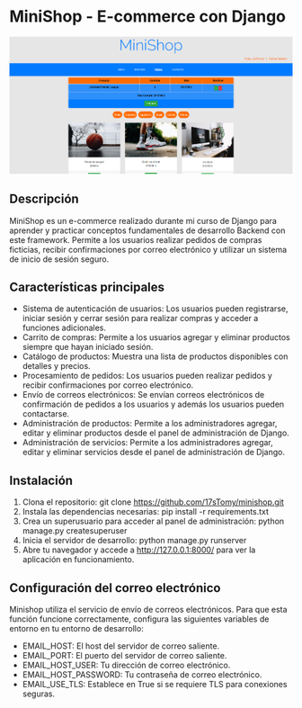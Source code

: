 # MiniShop - E-commerce con Django

![Sección de la Tienda](media/readme.png)

## Descripción
MiniShop es un e-commerce realizado durante mi curso de Django para aprender y practicar conceptos fundamentales de desarrollo Backend con este framework. Permite a los usuarios realizar pedidos de compras ficticias, recibir confirmaciones por correo electrónico y utilizar un sistema de inicio de sesión seguro.

## Características principales
- Sistema de autenticación de usuarios: Los usuarios pueden registrarse, iniciar sesión y cerrar sesión para realizar compras y acceder a funciones adicionales.
- Carrito de compras: Permite a los usuarios agregar y eliminar productos siempre que hayan iniciado sesión.
- Catálogo de productos: Muestra una lista de productos disponibles con detalles y precios.
- Procesamiento de pedidos: Los usuarios pueden realizar pedidos y recibir confirmaciones por correo electrónico.
- Envío de correos electrónicos: Se envían correos electrónicos de confirmación de pedidos a los usuarios y además los usuarios pueden contactarse.
- Administración de productos: Permite a los administradores agregar, editar y eliminar productos desde el panel de administración de Django.
- Administración de servicios: Permite a los administradores agregar, editar y eliminar servicios desde el panel de administración de Django.

## Instalación
1. Clona el repositorio: git clone https://github.com/17sTomy/minishop.git
2. Instala las dependencias necesarias: pip install -r requirements.txt
3. Crea un superusuario para acceder al panel de administración: python manage.py createsuperuser
4. Inicia el servidor de desarrollo: python manage.py runserver
5. Abre tu navegador y accede a http://127.0.0.1:8000/ para ver la aplicación en funcionamiento.

## Configuración del correo electrónico
Minishop utiliza el servicio de envío de correos electrónicos. Para que esta función funcione correctamente, configura las siguientes variables de entorno en tu entorno de desarrollo:

- EMAIL_HOST: El host del servidor de correo saliente.
- EMAIL_PORT: El puerto del servidor de correo saliente.
- EMAIL_HOST_USER: Tu dirección de correo electrónico.
- EMAIL_HOST_PASSWORD: Tu contraseña de correo electrónico.
- EMAIL_USE_TLS: Establece en True si se requiere TLS para conexiones seguras.